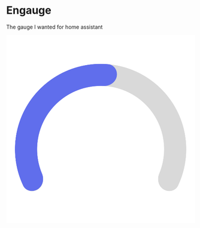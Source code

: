 # Engauge

The gauge I wanted for home assistant

[![coffee](public/logo.svg)](https://github.com/jacokok/engauge)